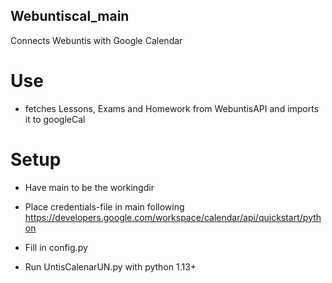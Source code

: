 ## Webuntiscal_main
Connects Webuntis with Google Calendar
# Use
* fetches Lessons, Exams and Homework from WebuntisAPI and imports it to googleCal
# Setup
* Have main to be the workingdir

* Place credentials-file in main following https://developers.google.com/workspace/calendar/api/quickstart/python

* Fill in config.py

* Run UntisCalenarUN.py with python 1.13+